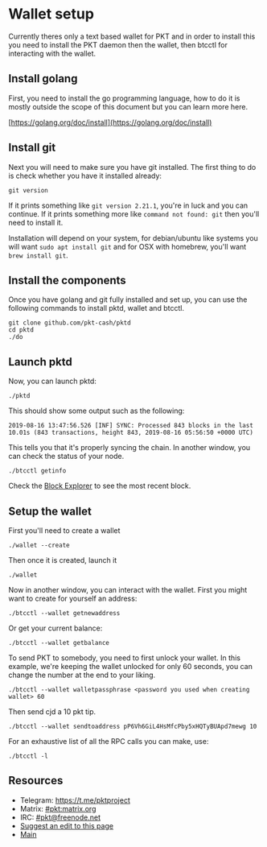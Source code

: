 # Wallet setup

Currently theres only a text based wallet for PKT and in order to install this
you need to install the PKT daemon then the wallet, then btcctl for interacting
with the wallet.

## Install golang

First, you need to install the go programming language, how to do it is mostly
outside the scope of this document but you can learn more here.

[https://golang.org/doc/install](https://golang.org/doc/install)

## Install git

Next you will need to make sure you have git installed. The first thing to do
is check whether you have it installed already:

```
git version
```

If it prints something like `git version 2.21.1`, you're in luck and you can
continue. If it prints something more like `command not found: git` then you'll
need to install it.

Installation will depend on your system, for debian/ubuntu like systems you will
want `sudo apt install git` and for OSX with homebrew, you'll want `brew install git`.

## Install the components

Once you have golang and git fully installed and set up, you can use the following
commands to install pktd, wallet and btcctl.

```
git clone github.com/pkt-cash/pktd
cd pktd
./do
```

## Launch pktd

Now, you can launch pktd:

```
./pktd
```

This should show some output such as the following:

```
2019-08-16 13:47:56.526 [INF] SYNC: Processed 843 blocks in the last 10.01s (843 transactions, height 843, 2019-08-16 05:56:50 +0000 UTC)
```

This tells you that it's properly syncing the chain. In another window, you can
check the status of your node.

```
./btcctl getinfo
```

Check the [Block Explorer](https://newalpha-pkt-explorer.cjdns.fr/) to see the most recent block.

## Setup the wallet

First you'll need to create a wallet

```
./wallet --create
```

Then once it is created, launch it

```
./wallet
```

Now in another window, you can interact with the wallet.
First you might want to create for yourself an address:

```
./btcctl --wallet getnewaddress
```

Or get your current balance:

```
./btcctl --wallet getbalance
```

To send PKT to somebody, you need to first unlock your wallet.
In this example, we're keeping the wallet unlocked for only 60 seconds,
you can change the number at the end to your liking.

```
./btcctl --wallet walletpassphrase <password you used when creating wallet> 60
```

Then send cjd a 10 pkt tip.

```
./btcctl --wallet sendtoaddress pP6Vh6GiL4HsMfcPby5xHQTyBUApd7mewg 10
```

For an exhaustive list of all the RPC calls you can make, use:

```
./btcctl -l
```

## Resources

* Telegram: https://t.me/pktproject
* Matrix: [#pkt:matrix.org](https://riot.im/app/#/room/#pkt:matrix.org)
* IRC: [#pkt@freenode.net](https://kiwiirc.com/nextclient/irc.freenode.net/pkt?nick=pktwow)
* [Suggest an edit to this page](https://github.com/pkt-cash/www.pkt.cash/edit/master/wallet_setup.md)
* [Main](https://pkt.cash/)
